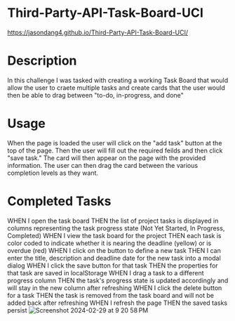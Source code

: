 # Third-Party-API-Task-Board-UCI
https://jasondang4.github.io/Third-Party-API-Task-Board-UCI/
# Description
In this challenge I was tasked with creating a working Task Board that would allow the user to craete multiple tasks and create cards that the user would then be able to drag between "to-do, in-progress, and done"

# Usage
When the page is loaded the user will click on the "add task" button at the top of the page. Then the user will fill out the required feilds and then click "save task." The card will then appear on the page with the provided information. The user can then drag the card between the various completion levels as they want. 

# Completed Tasks 
WHEN I open the task board
THEN the list of project tasks is displayed in columns representing the task progress state (Not Yet Started, In Progress, Completed)
WHEN I view the task board for the project
THEN each task is color coded to indicate whether it is nearing the deadline (yellow) or is overdue (red)
WHEN I click on the button to define a new task
THEN I can enter the title, description and deadline date for the new task into a modal dialog
WHEN I click the save button for that task
THEN the properties for that task are saved in localStorage
WHEN I drag a task to a different progress column
THEN the task's progress state is updated accordingly and will stay in the new column after refreshing
WHEN I click the delete button for a task
THEN the task is removed from the task board and will not be added back after refreshing
WHEN I refresh the page
THEN the saved tasks persist
![Screenshot 2024-02-29 at 9 20 58 PM](https://github.com/jasondang4/Third-Party-API-Task-Board-UCI/assets/159833505/862f7b53-84c1-40d5-b72c-44a48fd96a35)

